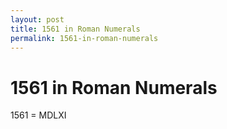 ```yaml
---
layout: post
title: 1561 in Roman Numerals
permalink: 1561-in-roman-numerals
---
```


# 1561 in Roman Numerals

1561 = MDLXI
